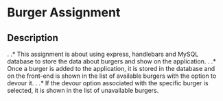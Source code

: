 # Burger Assignment

## Description
. .* This assignment is about using express, handlebars and MySQL database to store the data about burgers and show on the application.
. .* Once a burger is added to the application, it is stored in the database and on the front-end is shown in the list of available burgers with the option to devour it.
. .* If the devour option associated with the specific burger is selected, it is shown in the list of unavailable burgers.
